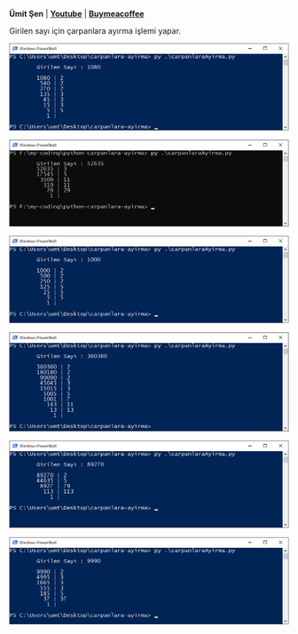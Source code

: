 **Ümit Şen** | **[Youtube](https://www.youtube.com/@umtsn)** | **[Buymeacoffee](https://www.buymeacoffee.com/umitsen)**

Girilen sayı için çarpanlara ayırma işlemi yapar.

![ornek](/carpanlaraAyirma/ornekler/ornek-01.png)

![ornek](/carpanlaraAyirma/ornekler/ornek-06.png)

![ornek](/carpanlaraAyirma/ornekler/ornek-02.png)

![ornek](/carpanlaraAyirma/ornekler/ornek-03.png)

![ornek](/carpanlaraAyirma/ornekler/ornek-04.png)

![ornek](/carpanlaraAyirma/ornekler/ornek-05.png)

